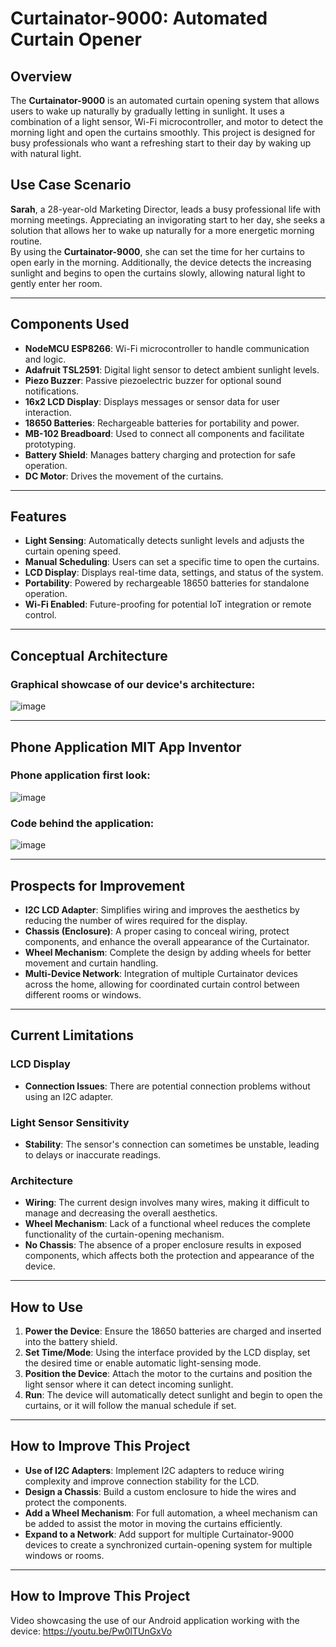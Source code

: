 # Curtainator-9000: Automated Curtain Opener

## Overview

The **Curtainator-9000** is an automated curtain opening system that allows users to wake up naturally by gradually letting in sunlight. It uses a combination of a light sensor, Wi-Fi microcontroller, and motor to detect the morning light and open the curtains smoothly. This project is designed for busy professionals who want a refreshing start to their day by waking up with natural light.

## Use Case Scenario

**Sarah**, a 28-year-old Marketing Director, leads a busy professional life with morning meetings. Appreciating an invigorating start to her day, she seeks a solution that allows her to wake up naturally for a more energetic morning routine.  
By using the **Curtainator-9000**, she can set the time for her curtains to open early in the morning. Additionally, the device detects the increasing sunlight and begins to open the curtains slowly, allowing natural light to gently enter her room.

---

## Components Used

- **NodeMCU ESP8266**: Wi-Fi microcontroller to handle communication and logic.
- **Adafruit TSL2591**: Digital light sensor to detect ambient sunlight levels.
- **Piezo Buzzer**: Passive piezoelectric buzzer for optional sound notifications.
- **16x2 LCD Display**: Displays messages or sensor data for user interaction.
- **18650 Batteries**: Rechargeable batteries for portability and power.
- **MB-102 Breadboard**: Used to connect all components and facilitate prototyping.
- **Battery Shield**: Manages battery charging and protection for safe operation.
- **DC Motor**: Drives the movement of the curtains.

---

## Features

- **Light Sensing**: Automatically detects sunlight levels and adjusts the curtain opening speed.
- **Manual Scheduling**: Users can set a specific time to open the curtains.
- **LCD Display**: Displays real-time data, settings, and status of the system.
- **Portability**: Powered by rechargeable 18650 batteries for standalone operation.
- **Wi-Fi Enabled**: Future-proofing for potential IoT integration or remote control.

---

## Conceptual Architecture

### Graphical showcase of our device's architecture:
![image](https://github.com/user-attachments/assets/a51b31e9-73b3-4cc7-beaa-8b4e9466fe79)

---

## Phone Application MIT App Inventor

### Phone application first look:
![image](https://github.com/user-attachments/assets/81bc32df-45c9-4ef3-98d9-bb8308ae7e91)

### Code behind the application:
![image](https://github.com/user-attachments/assets/1863d3ab-50ca-4951-9df2-177bab044c62)

---

## Prospects for Improvement

- **I2C LCD Adapter**: Simplifies wiring and improves the aesthetics by reducing the number of wires required for the display.
- **Chassis (Enclosure)**: A proper casing to conceal wiring, protect components, and enhance the overall appearance of the Curtainator.
- **Wheel Mechanism**: Complete the design by adding wheels for better movement and curtain handling.
- **Multi-Device Network**: Integration of multiple Curtainator devices across the home, allowing for coordinated curtain control between different rooms or windows.

---

## Current Limitations

### LCD Display
- **Connection Issues**: There are potential connection problems without using an I2C adapter.
  
### Light Sensor Sensitivity
- **Stability**: The sensor's connection can sometimes be unstable, leading to delays or inaccurate readings.

### Architecture
- **Wiring**: The current design involves many wires, making it difficult to manage and decreasing the overall aesthetics.  
- **Wheel Mechanism**: Lack of a functional wheel reduces the complete functionality of the curtain-opening mechanism.  
- **No Chassis**: The absence of a proper enclosure results in exposed components, which affects both the protection and appearance of the device.

---

## How to Use

1. **Power the Device**: Ensure the 18650 batteries are charged and inserted into the battery shield.
2. **Set Time/Mode**: Using the interface provided by the LCD display, set the desired time or enable automatic light-sensing mode.
3. **Position the Device**: Attach the motor to the curtains and position the light sensor where it can detect incoming sunlight.
4. **Run**: The device will automatically detect sunlight and begin to open the curtains, or it will follow the manual schedule if set.

---

## How to Improve This Project

- **Use of I2C Adapters**: Implement I2C adapters to reduce wiring complexity and improve connection stability for the LCD.
- **Design a Chassis**: Build a custom enclosure to hide the wires and protect the components.
- **Add a Wheel Mechanism**: For full automation, a wheel mechanism can be added to assist the motor in moving the curtains efficiently.
- **Expand to a Network**: Add support for multiple Curtainator-9000 devices to create a synchronized curtain-opening system for multiple windows or rooms.

---

## How to Improve This Project

Video showcasing the use of our Android application working with the device: https://youtu.be/Pw0lTUnGxVo
